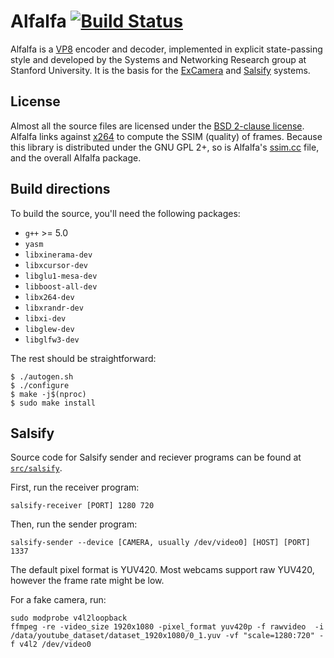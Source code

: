 # Alfalfa [![Build Status](https://travis-ci.org/excamera/alfalfa.svg?branch=master)](https://travis-ci.org/excamera/alfalfa)

Alfalfa is a [VP8](https://en.wikipedia.org/wiki/VP8) encoder and
decoder, implemented in explicit state-passing style and developed by
the Systems and Networking Research group at Stanford University. It
is the basis for the
[ExCamera](https://www.usenix.org/conference/nsdi17/technical-sessions/presentation/fouladi)
and [Salsify](https://snr.stanford.edu/salsify) systems.

## License

Almost all the source files are licensed under the [BSD 2-clause
license](https://opensource.org/licenses/bsd-license.php). Alfalfa
links against [x264](https://www.videolan.org/developers/x264.html) to
compute the SSIM (quality) of frames. Because this library is
distributed under the GNU GPL 2+, so is Alfalfa's
[ssim.cc](https://github.com/excamera/alfalfa/blob/master/src/util/ssim.cc)
file, and the overall Alfalfa package.

## Build directions

To build the source, you'll need the following packages:

* `g++` >= 5.0
* `yasm`
* `libxinerama-dev`
* `libxcursor-dev`
* `libglu1-mesa-dev`
* `libboost-all-dev`
* `libx264-dev`
* `libxrandr-dev`
* `libxi-dev`
* `libglew-dev`
* `libglfw3-dev`

The rest should be straightforward:

```
$ ./autogen.sh
$ ./configure
$ make -j$(nproc)
$ sudo make install
```


## Salsify

Source code for Salsify sender and reciever programs can be found at [`src/salsify`](https://github.com/excamera/alfalfa/tree/master/src/salsify).

First, run the receiver program:

```
salsify-receiver [PORT] 1280 720
```

Then, run the sender program:

```
salsify-sender --device [CAMERA, usually /dev/video0] [HOST] [PORT] 1337
```

The default pixel format is YUV420. Most webcams support raw YUV420, however the frame rate might be low.

For a fake camera, run:

```
sudo modprobe v4l2loopback
ffmpeg -re -video_size 1920x1080 -pixel_format yuv420p -f rawvideo  -i /data/youtube_dataset/dataset_1920x1080/0_1.yuv -vf "scale=1280:720" -f v4l2 /dev/video0
```
